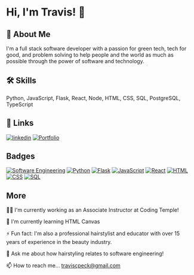 
# Hi, I'm Travis! 👋


## 🚀 About Me
I'm a full stack software developer with a passion for green tech, tech for good, and problem solving to help people and the world as much as possible through the power of software and technology.

## 🛠 Skills
Python, JavaScript, Flask, React, Node, HTML, CSS, SQL, PostgreSQL, TypeScript

## 🔗 Links

[![linkedin](https://img.shields.io/badge/linkedin-0A66C2?style=for-the-badge&logo=linkedin&logoColor=white)](https://www.linkedin.com/in/travis-peck-b8386837/)
[![Portfolio](https://img.shields.io/badge/%20Portfolio%20-orange?style=for-the-badge)](https://travispeck.dev/)


## Badges

[![Software Engineering](https://img.shields.io/badge/Certification-Software_Engineering-crimson)](https://www.credly.com/badges/2c551c3b-1af4-449f-9cb0-65fcdc323d4e/public_url)
[![Python](https://img.shields.io/badge/Certification-Python-green)](https://www.credly.com/badges/3e1d15db-e64b-4659-a215-f699ffa1c782/public_url)
[![Flask](https://img.shields.io/badge/Certification-Flask-green)](https://www.credly.com/badges/973b4c58-1b44-484e-8873-e47692655f62/public_url)
[![JavaScript](https://img.shields.io/badge/Certification-JavaScript-purple)](https://www.credly.com/badges/4a835a9a-349d-4dca-ab21-ff2f0ca5121c/public_url)
[![React](https://img.shields.io/badge/Certification-React-purple)](https://www.credly.com/badges/33cec2d6-8aac-4e8e-8294-b0fd0fb2e01b/public_url)
[![HTML](https://img.shields.io/badge/Certification-HTML-blue)](https://www.credly.com/badges/88bbd809-3190-411b-9ae3-89a173ca4768/public_url)
[![CSS](https://img.shields.io/badge/Certification-CSS-blue)](https://www.credly.com/badges/ee817d08-7768-4081-954b-c222eba64926/public_url)
[![SQL](https://img.shields.io/badge/Certification-SQL-yellow)](https://www.credly.com/badges/bea9e926-cb84-4bba-ba04-ab4fe61651cb/public_url)

## More
👩‍💻 I'm currently working as an Associate Instructor at Coding Temple!

🧠 I'm currently learning HTML Canvas

⚡️ Fun fact: I'm also a professional hairstylist and educator with over 15 years of experience in the beauty industry.

💬 Ask me about how hairstyling relates to software engineering!

📫 How to reach me... traviscpeck@gmail.com
